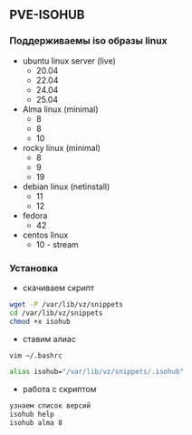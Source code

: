 ## PVE-ISOHUB
### Поддерживаемы iso образы linux
- ubuntu linux server (live)
    * 20.04
    * 22.04
    * 24.04
    * 25.04
- Alma linux (minimal)
    * 8
    * 8
    * 10
- rocky linux (minimal)
    * 8
    * 9
    * 19
- debian linux (netinstall)
    * 11
    * 12
- fedora
    * 42
- centos linux 
    * 10 - stream
### Установка
* скачиваем скрипт 
```bash 
wget -P /var/lib/vz/snippets
cd /var/lib/vz/snippets
chmod +x isohub
```
* ставим алиас 
```bash
vim ~/.bashrc

alias isohub="/var/lib/vz/snippets/.isohub"
```
* работа с скриптом
```bash
узнаем список версий
isohub help
isohub alma 8
```
